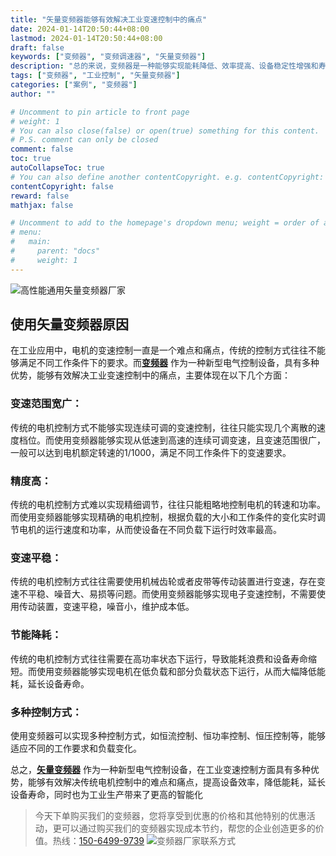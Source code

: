 ```yaml
---
title: "矢量变频器能够有效解决工业变速控制中的痛点"
date: 2024-01-14T20:50:44+08:00
lastmod: 2024-01-14T20:50:44+08:00
draft: false
keywords: ["变频器", "变频调速器", "矢量变频器"]
description: "总的来说，变频器是一种能够实现能耗降低、效率提高、设备稳定性增强和寿命延长等多种优势的电气控制设备。在当今经济发展和资源环境的压力下，使用变频器已经成为工业领域的一个重要趋势，不仅能够提高企业的效益和竞争力，同时也为节能减排和环保发展做出了积极的贡献。"
tags: ["变频器", "工业控制", "矢量变频器"]
categories: ["案例", "变频器"]
author: ""

# Uncomment to pin article to front page
# weight: 1
# You can also close(false) or open(true) something for this content.
# P.S. comment can only be closed
comment: false
toc: true
autoCollapseToc: true
# You can also define another contentCopyright. e.g. contentCopyright: "This is another copyright."
contentCopyright: false
reward: false
mathjax: false

# Uncomment to add to the homepage's dropdown menu; weight = order of article
# menu:
#   main:
#     parent: "docs"
#     weight: 1
---
```

![高性能通用矢量变频器厂家](/images/01.jpg "高性能通用矢量变频器厂家")
## 使用矢量变频器原因
在工业应用中，电机的变速控制一直是一个难点和痛点，传统的控制方式往往不能够满足不同工作条件下的要求。而[**变频器**](/zh-cn/products/electrical-controls/vfd/ "SKF系列高性能矢量变频器") 作为一种新型电气控制设备，具有多种优势，能够有效解决工业变速控制中的痛点，主要体现在以下几个方面：
### 变速范围宽广：
传统的电机控制方式不能够实现连续可调的变速控制，往往只能实现几个离散的速度档位。而使用变频器能够实现从低速到高速的连续可调变速，且变速范围很广，一般可以达到电机额定转速的1/1000，满足不同工作条件下的变速要求。
### 精度高：
传统的电机控制方式难以实现精细调节，往往只能粗略地控制电机的转速和功率。而使用变频器能够实现精确的电机控制，根据负载的大小和工作条件的变化实时调节电机的运行速度和功率，从而使设备在不同负载下运行时效率最高。
### 变速平稳：
传统的电机控制方式往往需要使用机械齿轮或者皮带等传动装置进行变速，存在变速不平稳、噪音大、易损等问题。而使用变频器能够实现电子变速控制，不需要使用传动装置，变速平稳，噪音小，维护成本低。
### 节能降耗：
传统的电机控制方式往往需要在高功率状态下运行，导致能耗浪费和设备寿命缩短。而使用变频器能够实现电机在低负载和部分负载状态下运行，从而大幅降低能耗，延长设备寿命。
### 多种控制方式：
使用变频器可以实现多种控制方式，如恒流控制、恒功率控制、恒压控制等，能够适应不同的工作要求和负载变化。

总之，[**矢量变频器**](/zh-cn/products/electrical-controls/vfd/ "SKF系列高性能矢量变频器") 作为一种新型电气控制设备，在工业变速控制方面具有多种优势，能够有效解决传统电机控制中的难点和痛点，提高设备效率，降低能耗，延长设备寿命，同时也为工业生产带来了更高的智能化

>今天下单购买我们的变频器，您将享受到优惠的价格和其他特别的优惠活动，更可以通过购买我们的变频器实现成本节约，帮您的企业创造更多的价值。热线：[150-6499-9739](tel:150-6499-9739)
![变频器厂家联系方式](/images/02.jpg "变频器厂家联系方式")